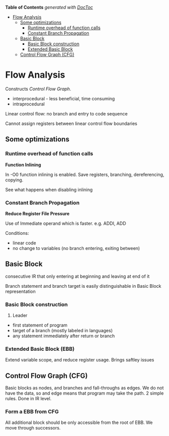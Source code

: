 <!-- START doctoc generated TOC please keep comment here to allow auto update -->
<!-- DON'T EDIT THIS SECTION, INSTEAD RE-RUN doctoc TO UPDATE -->
**Table of Contents**  *generated with [DocToc](https://github.com/thlorenz/doctoc)*

- [Flow Analysis](#flow-analysis)
  - [Some optimizations](#some-optimizations)
    - [Runtime overhead of function calls](#runtime-overhead-of-function-calls)
    - [Constant Branch Propagation](#constant-branch-propagation)
  - [Basic Block](#basic-block)
    - [Basic Block construction](#basic-block-construction)
    - [Extended Basic Block](#extended-basic-block)
  - [Control Flow Graph (CFG)](#control-flow-graph-cfg)

<!-- END doctoc generated TOC please keep comment here to allow auto update -->

# Flow Analysis
Constructs _Control Flow Graph_.

 - interprocedural - less beneficial, time consuming
 - intraprocedural 

Linear control flow: no branch and entry to code sequence

Cannot assign registers between linear control flow boundaries

## Some optimizations

### Runtime overhead of function calls 
**Function Inlining**

In -O0 function inlining is enabled. Save registers, branching, dereferencing, copying.

See what happens when disabling inlining

### Constant Branch Propagation
**Reduce Register File Pressure**

Use of Immediate operand which is faster. e.g. ADDI, ADD

Conditions:
  - linear code
  - no change to variables (no branch entering, exiting between)

## Basic Block
consecutive IR that only entering at beginning and leaving at end of it

Branch statement and branch target is easily distinguishable in Basic Block representation

### Basic Block construction
1. Leader
  - first statement of program
  - target of a branch (mostly labeled in languages)
  - any statement immediately after return or branch

### Extended Basic Block (EBB)
Extend variable scope, and reduce register usage. Brings saftley issues

## Control Flow Graph (CFG)
Basic blocks as nodes, and branches and fall-throughs as edges. We do not have the data, so and edge
means that program may take the path. 2 simple rules. Done in IR level.

### Form a EBB from CFG
All additional block should be only accessible from the root of EBB. We move through successors. 

